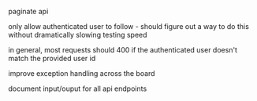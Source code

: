 paginate api

only allow authenticated user to follow - should figure out a way to do this without dramatically slowing testing speed

in general, most requests should 400 if the authenticated user doesn't match the provided user id

improve exception handling across the board

document input/ouput for all api endpoints